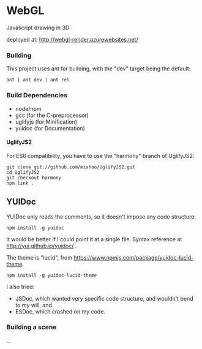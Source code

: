 # WebGL
Javascript drawing in 3D 

deployed at: http://webgl-render.azurewebsites.net/

### Building
This project uses ant for building, with the "dev" target being the default:
 
    ant | ant dev | ant rel

### Build Dependencies
* node/npm
* gcc (for the C-preprocessor)
* uglifyjs (for Minification)
* yuidoc (for Documentation)

#### UglifyJS2
For ES6 compatibility, you have to use the "harmony" branch of UglifyJS2:

    git clone git://github.com/mishoo/UglifyJS2.git
    cd UglifyJS2
    git checkout harmony
    npm link .
    
## YUIDoc
YUIDoc only reads the comments, so it doesn't impose any code structure:
 
    npm install -g yuidoc
    
It would be better if I could point it at a single file. Syntax reference at 
http://yui.github.io/yuidoc/
.

The theme is "lucid", from https://www.npmjs.com/package/yuidoc-lucid-theme

    npm install -g yuidoc-lucid-theme
    
I also tried:
* JSDoc, which wanted very specific code structure, and wouldn't bend to my will, and
* ESDoc, which crashed on my code.

### Building a scene
...
